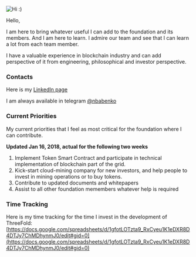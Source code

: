 ![Hi :)](https://media-exp2.licdn.com/mpr/mpr/shrinknp_400_400/AAEAAQAAAAAAAAf4AAAAJDNjOGM0N2RhLWFmYTgtNDE2Yy04YWFlLWFlOWMwNjE3ZWY5NA.jpg)

Hello,

I am here to bring whatever useful I can add to the foundation and its members. 
And I am here to learn. I admire our team and see that I can learn a lot from each team member.

I have a valuable experience in blockchain industry and can add perspective of it from engineering, philosophical and investor perspective. 

### Contacts

Here is my [LinkedIn page](https://www.linkedin.com/in/babenkonickolay/)

I am always available in telegram [@nbabenko](https://t.me/nbabenko)

### Current Priorities

My current priorities that I feel as most critical for the foundation where I can contribute.

**Updated Jan 16, 2018, actual for the following two weeks**

1. Implement Token Smart Contract and participate in technical implementation of blockchain part of the grid.
2. Kick-start cloud-mining company for new investors, and help people to invest in mining operations or to buy tokens. 
3. Contribute to updated documents and whitepapers
4. Assist to all other foundation memembers whatever help is required

### Time Tracking

Here is my time tracking for the time I invest in the development of ThreeFold: [https://docs.google.com/spreadsheets/d/1gfotLOTzta9_RxCyeu1K1eDXR8D4DTJy7ChMDhynmJ0/edit#gid=0](https://docs.google.com/spreadsheets/d/1gfotLOTzta9_RxCyeu1K1eDXR8D4DTJy7ChMDhynmJ0/edit#gid=0)



